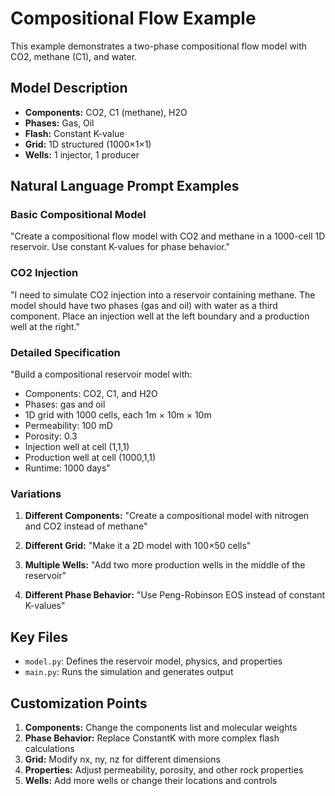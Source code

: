 # Compositional Flow Example

This example demonstrates a two-phase compositional flow model with CO2, methane (C1), and water.

## Model Description

- **Components:** CO2, C1 (methane), H2O
- **Phases:** Gas, Oil
- **Flash:** Constant K-value
- **Grid:** 1D structured (1000×1×1)
- **Wells:** 1 injector, 1 producer

## Natural Language Prompt Examples

### Basic Compositional Model
"Create a compositional flow model with CO2 and methane in a 1000-cell 1D reservoir. Use constant K-values for phase behavior."

### CO2 Injection
"I need to simulate CO2 injection into a reservoir containing methane. The model should have two phases (gas and oil) with water as a third component. Place an injection well at the left boundary and a production well at the right."

### Detailed Specification
"Build a compositional reservoir model with:
- Components: CO2, C1, and H2O
- Phases: gas and oil
- 1D grid with 1000 cells, each 1m × 10m × 10m
- Permeability: 100 mD
- Porosity: 0.3
- Injection well at cell (1,1,1)
- Production well at cell (1000,1,1)
- Runtime: 1000 days"

### Variations

1. **Different Components:**
   "Create a compositional model with nitrogen and CO2 instead of methane"

2. **Different Grid:**
   "Make it a 2D model with 100×50 cells"

3. **Multiple Wells:**
   "Add two more production wells in the middle of the reservoir"

4. **Different Phase Behavior:**
   "Use Peng-Robinson EOS instead of constant K-values"

## Key Files

- `model.py`: Defines the reservoir model, physics, and properties
- `main.py`: Runs the simulation and generates output

## Customization Points

1. **Components:** Change the components list and molecular weights
2. **Phase Behavior:** Replace ConstantK with more complex flash calculations
3. **Grid:** Modify nx, ny, nz for different dimensions
4. **Properties:** Adjust permeability, porosity, and other rock properties
5. **Wells:** Add more wells or change their locations and controls